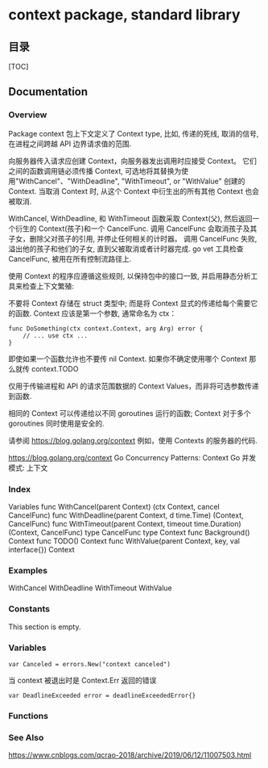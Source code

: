# context package, standard library

## 目录

[TOC]

## Documentation

### Overview

Package context 包上下文定义了 Context type, 比如, 传递的死线, 取消的信号, 在进程之间跨越 API 边界请求值的范围.

向服务器传入请求应创建 Context，向服务器发出调用时应接受 Context。
它们之间的函数调用链必须传播 Context, 可选地将其替换为使用"WithCancel"、"WithDeadline", "WithTimeout", or "WithValue" 创建的 Context.
当取消 Context 时, 从这个 Context 中衍生出的所有其他 Context 也会被取消.

WithCancel, WithDeadline, 和 WithTimeout 函数采取 Context(父), 然后返回一个衍生的 Context(孩子)和一个 CancelFunc.
调用 CancelFunc 会取消孩子及其子女，删除父对孩子的引用, 并停止任何相关的计时器。
调用 CancelFunc 失败, 溢出他的孩子和他们的子女, 直到父被取消或者计时器完成.
go vet 工具检查 CancelFunc, 被用在所有控制流路径上.

使用 Context 的程序应遵循这些规则, 以保持包中的接口一致, 并启用静态分析工具来检查上下文繁殖:

不要将 Context 存储在 struct 类型中; 而是将 Context 显式的传递给每个需要它的函数. Context 应该是第一个参数, 通常命名为 ctx：

```
func DoSomething(ctx context.Context, arg Arg) error {
	// ... use ctx ...
}
```

即使如果一个函数允许也不要传 nil Context.
如果你不确定使用哪个 Context 那么就传 context.TODO

仅用于传输进程和 API 的请求范围数据的 Context Values，而非将可选参数传递到函数.

相同的 Context 可以传递给以不同 goroutines 运行的函数; Context 对于多个 goroutines 同时使用是安全的.

请参阅 https://blog.golang.org/context 例如，使用 Contexts 的服务器的代码.

https://blog.golang.org/context
Go Concurrency Patterns: Context
Go 并发模式: 上下文

### Index

Variables
func WithCancel(parent Context) (ctx Context, cancel CancelFunc)
func WithDeadline(parent Context, d time.Time) (Context, CancelFunc)
func WithTimeout(parent Context, timeout time.Duration) (Context, CancelFunc)
type CancelFunc
type Context
func Background() Context
func TODO() Context
func WithValue(parent Context, key, val interface{}) Context

### Examples

WithCancel
WithDeadline
WithTimeout
WithValue

### Constants

This section is empty.

### Variables

```
var Canceled = errors.New("context canceled")
```

当 context 被退出时是 Context.Err 返回的错误

```
var DeadlineExceeded error = deadlineExceededError{}
```

### Functions



### See Also

https://www.cnblogs.com/qcrao-2018/archive/2019/06/12/11007503.html
